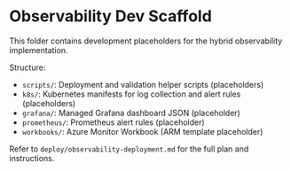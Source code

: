 # Observability Dev Scaffold

This folder contains development placeholders for the hybrid observability implementation.

Structure:
- `scripts/`: Deployment and validation helper scripts (placeholders)
- `k8s/`: Kubernetes manifests for log collection and alert rules (placeholders)
- `grafana/`: Managed Grafana dashboard JSON (placeholder)
- `prometheus/`: Prometheus alert rules (placeholder)
- `workbooks/`: Azure Monitor Workbook (ARM template placeholder)

Refer to `deploy/observability-deployment.md` for the full plan and instructions.
